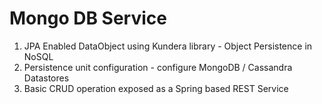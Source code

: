 
   Mongo DB Service 
 ======================
 
   1. JPA Enabled DataObject using Kundera library - Object Persistence in NoSQL
   2. Persistence unit configuration - configure MongoDB / Cassandra Datastores
   3. Basic CRUD operation exposed as a Spring based REST Service
